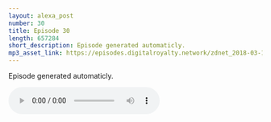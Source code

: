 ```yaml
---
layout: alexa_post
number: 30
title: Episode 30
length: 657284
short_description: Episode generated automaticly.
mp3_asset_link: https://episodes.digitalroyalty.network/zdnet_2018-03-13_01-00-03.mp3
---
```


Episode generated automaticly.

<audio controls>
    <source src="{{ page.mp3_asset_link }}" type="audio/mpeg">
</audio>